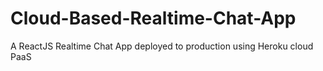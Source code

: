 # Cloud-Based-Realtime-Chat-App
A ReactJS Realtime Chat App deployed to production using Heroku cloud PaaS
